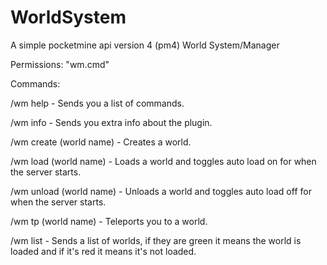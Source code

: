 # WorldSystem
A simple pocketmine api version 4 (pm4) World System/Manager

Permissions: "wm.cmd"

Commands:

/wm help - Sends you a list of commands.

/wm info - Sends you extra info about the plugin.

/wm create (world name) - Creates a world.

/wm load (world name) - Loads a world and toggles auto load on for when the server starts.

/wm unload (world name) - Unloads a world and toggles auto load off for when the server starts.

/wm tp (world name) - Teleports you to a world.

/wm list - Sends a list of worlds, if they are green it means the world is loaded and if it's red it means it's not loaded.
